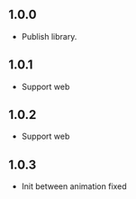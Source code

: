## 1.0.0

* Publish library.
## 1.0.1

* Support web
## 1.0.2

* Support web
## 1.0.3

* Init between animation fixed
